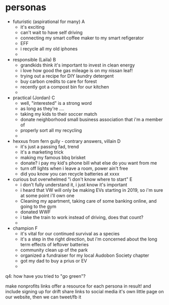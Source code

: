 # personas
- futuristic (aspirational for many) A
    - it's exciting
    - can't wait to have self driving
    - connecting my smart coffee maker to my smart refigerator
    - EFF
    - i recycle all my old iphones
    -
- responsible (Laila) B
    - grandkids think it's important to invest in clean energy
    - i love how good the gas mileage is on my nissan leaf!
    - trying out a recipe for DIY laundry detergent
    - buy carbon credits to care for forest
    - recently got a compost bin for our kitchen
    -
- practical (Jordan) C
    - well, "interested" is a strong word
    - as long as they're ....
    - taking my kids to their soccer match
    - donate neighborhood small business association that i'm a member of
    - properly sort all my recycling
    -
- hexxus from fern gully - contrary answers, villain D
    - it's just a passing fad, trend
    - it's a marketing trick
    - making my famous bbq brisket
    - donate? i pay my kid's phone bill what else do you want from me
    - turn off lights when i leave a room, power ain't free
    - did you know you can recycle batteries at xxxx
- curious but overwhelmed "i don't know where to start" E
    - i don't fully understand it, i just know it's important
    - i heard that VW will only be making EVs starting in 2019, so i'm sure at some point i'll own one
    -  Cleaning my apartment, taking care of some banking online, and going to the gym
    - donated WWF
    - i take the train to work instead of driving, does that count?
    -
- champion F
    - it's vital for our continued survival as a species
    - it's a step in the right direction, but i'm concerned about the long term effects of leftover batteries
    - community clean up of the park
    - organized a fundraiser for my local Audobon Society chapter
    - got my dad to buy a prius or EV
    -

q4: how have you tried to "go green"?

make nonprofits links
offer a resource for each persona in result! and include signing up for drift
share links to social media
it's own little page on our website, then we can tweet/fb it